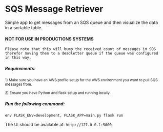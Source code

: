 # SQS Message Retriever
Simple app to get messages from an SQS queue and then visualize the data in a sortable table.

#### NOT FOR USE IN PRODUCTIONS SYSTEMS
`Please note that this will bump the received count of messages in SQS therefor moving them to a deadletter queue if the queue was configured in this way.`

##### Requirements:
<sup>1) Make sure you have an AWS profile setup for the AWS environment you want to pull SQS messages from.</sup>

<sup>2) Ensure you have Python and flask setup and running locally.</sup>

##### Run the following command:

`env FLASK_ENV=development, FLASK_APP=main.py flask run`

The UI should be available at: `http://127.0.0.1:5000`
